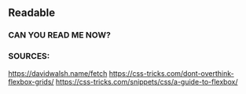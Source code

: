 ## Readable

### CAN YOU READ ME NOW?

### SOURCES:
https://davidwalsh.name/fetch
https://css-tricks.com/dont-overthink-flexbox-grids/
https://css-tricks.com/snippets/css/a-guide-to-flexbox/